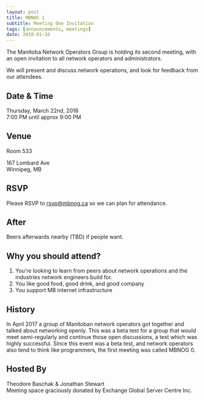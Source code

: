 ```yaml
---
layout: post
title: MBNOG 1
subtitle: Meeting One Invitation
tags: [announcements, meetings]
date: 2018-01-26
---
```

The Manitoba Network Operators Group is holding its second meeting, with an open invitation to all network operators and administrators.

We will present and discuss network operations, and look for feedback from our attendees.

## Date & Time

Thursday, March 22nd, 2018
<br>7:00 PM until approx 9:00 PM

## Venue

Room 533

167 Lombard Ave
<br>Winnipeg, MB

## RSVP

Please RSVP to rsvp@mbnog.ca so we can plan for attendance.

## After

Beers afterwards nearby (TBD) if people want.

## Why you should attend?

1. You’re looking to learn from peers about network operations and the industries network engineers build for.
2. You like good food, good drink, and good company
3. You support MB internet infrastructure

## History

In April 2017 a group of Manitoban network operators got together and talked about networking openly. This was a beta test for a group that would meet semi-regularly and continue those open discussions, a test which was highly successful. Since this event was a beta test, and network operators also tend to think like programmers, the first meeting was called MBNOG 0. 

## Hosted By

Theodore Baschak & Jonathan Stewart
<br>Meeting space graciously donated by Exchange Global Server Centre Inc.

